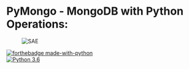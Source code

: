 # PyMongo - MongoDB with Python Operations:

<figure>
    <img src="https://scotch-res.cloudinary.com/image/upload/w_1050,q_auto:good,f_auto/media/1/OvQmgluRTe5alZTfiQK0_getting-started-with-python-mongo.jpg" alt="SAE" title="" />
</figure>

[![forthebadge made-with-python](http://ForTheBadge.com/images/badges/made-with-python.svg)](https://www.python.org/)                 
[![Python 3.6](https://img.shields.io/badge/python-3.6-blue.svg)](https://www.python.org/downloads/release/python-360/) 

